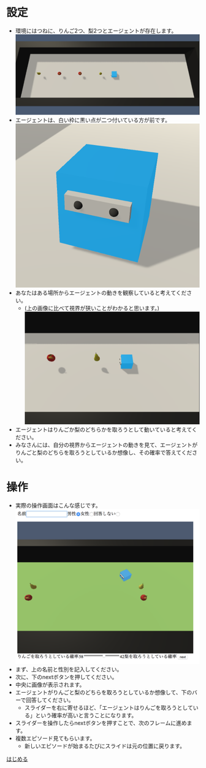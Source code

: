 # 設定
- 環境にはつねに、りんご2つ、梨2つとエージェントが存在します。
![環境全体](imgs/whole.png)
- エージェントは、白い枠に黒い点が二つ付いている方が前です。
![エージェント](imgs/agent.png)
- あなたはある場所からエージェントの動きを観察していると考えてください。
  - (上の画像に比べて視界が狭いことがわかると思います。)
![あなたの視界](imgs/human-perspective.png)
- エージェントはりんごか梨のどちらかを取ろうとして動いていると考えてください。
- みなさんには、自分の視界からエージェントの動きを見て、エージェントがりんごと梨のどちらを取ろうとしているか想像し、その確率で答えてください。

# 操作
- 実際の操作画面はこんな感じです。
![操作画面](imgs/zentai.png)
- まず、上の名前と性別を記入してください。
- 次に、下のnextボタンを押してください。
- 中央に画像が表示されます。
- エージェントがりんごと梨のどちらを取ろうとしているか想像して、下のバーで回答してください。
  - スライダーを右に寄せるほど、「エージェントはりんごを取ろうとしている」という確率が高いと言うことになります。
- スライダーを操作したらnextボタンを押すことで、次のフレームに進めます。
- 複数エピソード見てもらいます。
  - 新しいエピソードが始まるたびにスライドは元の位置に戻ります。

[はじめる](test2.html)
